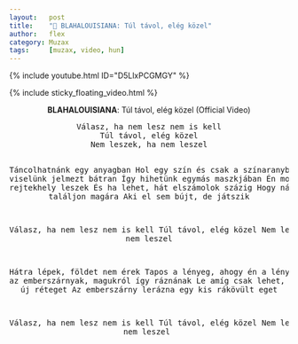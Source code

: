 ```yaml
---
layout:   post
title:    "🎵 BLAHALOUISIANA: Túl távol, elég közel"
author:   flex
category: Muzax
tags:     [muzax, video, hun]
---
```


{% include youtube.html ID="D5LlxPCGMGY" %}

<!-- break -->

{% include sticky_floating_video.html %}

<div id="lyrics"><div class="lyricsheader"><p><center><b>BLAHALOUISIANA</b>: Túl távol, elég közel (Official Video)</center></p></div>

<center><pre>
Válasz, ha nem lesz nem is kell
Túl távol, elég közel
Nem leszek, ha nem leszel

Táncolhatnánk egy anyagban
Hol egy szín és csak a színaranyban
De viselünk jelmezt bátran
Így hihetünk egymás maszkjában
Én most rejtekhely leszek
És ha lehet, hát elszámolok százig
Hogy nálam is találjon magára
Aki el sem bújt, de játszik

Válasz, ha nem lesz nem is kell
Túl távol, elég közel
Nem leszek, ha nem leszel

Hátra lépek, földet nem érek
Tapos a lényeg, ahogy én a lényeget
Nézd az emberszárnyak, magukról így ráznának
Le amíg csak lehet, mindig egy új réteget
Az emberszárny lerázna egy kis rákövült eget

Válasz, ha nem lesz nem is kell
Túl távol, elég közel
Nem leszek, ha nem leszel
</pre></center></div>